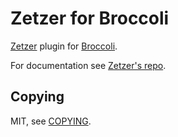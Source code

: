 # Zetzer for Broccoli

[Zetzer][zetzer] plugin for [Broccoli][broccoli].

For documentation see [Zetzer's repo][zetzer].

## Copying

MIT, see [COPYING](COPYING).

[zetzer]: https://github.com/brainshave/zetzer
[broccoli]: https://github.com/broccolijs/broccoli